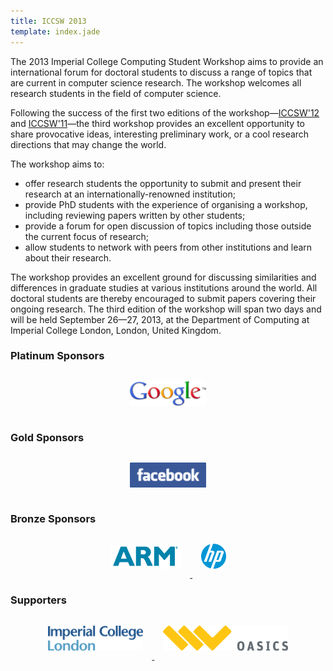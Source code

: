 ```yaml
---
title: ICCSW 2013
template: index.jade
---
```


The 2013 Imperial College Computing Student Workshop aims to provide an
international forum for doctoral students to discuss a range of topics
that are current in computer science research. The workshop welcomes all
research students in the field of computer science. 

Following the success of the first two editions of the
workshop&mdash;[ICCSW'12](http://iccsw.doc.ic.ac.uk/2012) and
[ICCSW'11](http://iccsw.doc.ic.ac.uk/2011)&mdash;the third workshop provides
an excellent opportunity to share provocative ideas, interesting
preliminary work, or a cool research directions that may change the
world. 

The workshop aims to: 

* offer research students the opportunity to submit and present their
  research at an internationally-renowned institution; 
* provide PhD students with the experience of organising a workshop,
  including reviewing papers written by other students; 
* provide a forum for open discussion of topics including those outside
  the current focus of research; 
* allow students to network with peers from other institutions and learn
  about their research. 

The workshop provides an excellent ground for discussing similarities
and differences in graduate studies at various institutions around the
world. All doctoral students are thereby encouraged to submit papers
covering their ongoing research. The third edition of the workshop will
span two days and will be held September 26—27, 2013, at the Department
of Computing at Imperial College London, London, United Kingdom.

### Platinum Sponsors
<div class="row" style="text-align: center;">
<a href="http://www.google.com/about/corporate/company/">
  <img src="img/google.png" style="height: 40px; margin: 1em;" alt="Google">
</a>
</div>

### Gold Sponsors
<div class="row" style="text-align: center;">
<a href="https://www.facebook.com/publications">
  <img src="img/facebook.png" style="height: 40px; margin: 1em;" alt="Facebook">
</a>
</div>

### Bronze Sponsors
<div class="row" style="text-align: center;">
<a href="http://www.arm.com/">
  <img src="img/arm.png" style="height: 40px; margin: 1em;" alt="ARM"/>
</a>
<a href="http://www.hp.com/careers">
  <img src="img/hp.png" style="height: 40px; margin: 1em;" alt="HP"/>
</a>
</div>

### Supporters
<div class="row" style="text-align: center;">
<a href="http://www.imperial.ac.uk/">
  <img src="img/icl.png" style="height: 40px; margin:
1em;" alt="Imperial College London"/>
</a>
<a href="http://www.dagstuhl.de/en/publications/oasics">
  <img src="img/oasics.png"  style="height: 40px;
margin: 1em;" alt="OASIcs"/>
</a>
</div>
